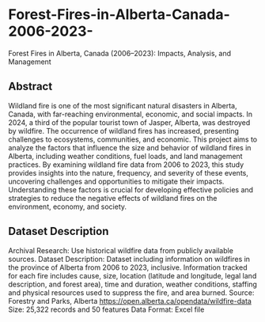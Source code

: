 # Forest-Fires-in-Alberta-Canada-2006-2023-
Forest Fires in Alberta, Canada (2006–2023): Impacts, Analysis, and Management

## Abstract
Wildland fire is one of the most significant natural disasters in Alberta, Canada, with far-reaching environmental, economic, and social impacts. In 2024, a third of the popular tourist town of Jasper, Alberta, was destroyed by wildfire. The occurrence of wildland fires has increased, presenting challenges to ecosystems, communities, and economic. This project aims to analyze the factors that influence the size and behavior of wildland fires in Alberta, including weather conditions, fuel loads, and land management practices. By examining wildland fire data from 2006 to 2023, this study provides insights into the nature, frequency, and severity of these events, uncovering challenges and opportunities to mitigate their impacts. Understanding these factors is crucial for developing effective policies and strategies to reduce the negative effects of wildland fires on the environment, economy, and society.

## Dataset Description

Archival Research: Use historical wildfire data from publicly available sources.
Dataset Description: Dataset including information on wildfires in the province of Alberta from 2006 to 2023, inclusive. Information tracked for each fire includes cause, size, location (latitude and longitude, legal land description, and forest area), time and duration, weather conditions, staffing and physical resources used to suppress the fire, and area burned.
Source: Forestry and Parks, Alberta 
https://open.alberta.ca/opendata/wildfire-data 
Size: 25,322 records and 50 features
Data Format: Excel file
